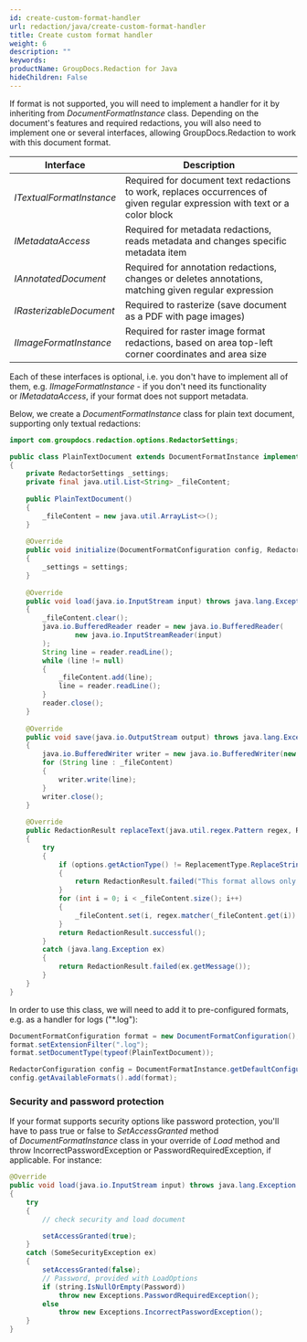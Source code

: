 ```yaml
---
id: create-custom-format-handler
url: redaction/java/create-custom-format-handler
title: Create custom format handler
weight: 6
description: ""
keywords: 
productName: GroupDocs.Redaction for Java
hideChildren: False
---
```

If format is not supported, you will need to implement a handler for it by inheriting from *DocumentFormatInstance* class. Depending on the document's features and required redactions, you will also need to implement one or several interfaces, allowing GroupDocs.Redaction to work with this document format.

| Interface | Description |
| --- | --- |
| *ITextualFormatInstance* | Required for document text redactions to work, replaces occurrences of given regular expression with text or a color block |
| *IMetadataAccess* | Required for metadata redactions, reads metadata and changes specific metadata item |
| *IAnnotatedDocument* | Required for annotation redactions, changes or deletes annotations, matching given regular expression |
| *IRasterizableDocument* | Required to rasterize (save document as a PDF with page images) |
| *IImageFormatInstance* | Required for raster image format redactions, based on area top-left corner coordinates and area size |

Each of these interfaces is optional, i.e. you don't have to implement all of them, e.g. *IImageFormatInstance* - if you don't need its functionality or *IMetadataAccess*, if your format does not support metadata.

Below, we create a *DocumentFormatInstance* class for plain text document, supporting only textual redactions:



```java
import com.groupdocs.redaction.options.RedactorSettings;

public class PlainTextDocument extends DocumentFormatInstance implements ITextualFormatInstance
{
    private RedactorSettings _settings;
    private final java.util.List<String> _fileContent;
 
    public PlainTextDocument()
    {
        _fileContent = new java.util.ArrayList<>();
    }
 
    @Override
    public void initialize(DocumentFormatConfiguration config, RedactorSettings settings)
    {
        _settings = settings;
    }
 
    @Override
    public void load(java.io.InputStream input) throws java.lang.Exception
    {
        _fileContent.clear();
        java.io.BufferedReader reader = new java.io.BufferedReader(
                new java.io.InputStreamReader(input)
        );
        String line = reader.readLine();
        while (line != null)
        {
            _fileContent.add(line);
            line = reader.readLine();
        }            
        reader.close();
    }
 
    @Override
    public void save(java.io.OutputStream output) throws java.lang.Exception
    {
        java.io.BufferedWriter writer = new java.io.BufferedWriter(new java.io.OutputStreamWriter(output));
        for (String line : _fileContent)
        {
            writer.write(line);
        }
        writer.close();
    }
 
    @Override
    public RedactionResult replaceText(java.util.regex.Pattern regex, ReplacementOptions options)
    {
        try
        {
            if (options.getActionType() != ReplacementType.ReplaceString)
            {
                return RedactionResult.failed("This format allows only ReplaceString redactions!");
            }
            for (int i = 0; i < _fileContent.size(); i++)
            {
                _fileContent.set(i, regex.matcher(_fileContent.get(i)).replaceAll(options.getReplacement()));
            }
            return RedactionResult.successful();
        }
        catch (java.lang.Exception ex)
        {
            return RedactionResult.failed(ex.getMessage());
        }
    }
}
```

In order to use this class, we will need to add it to pre-configured formats, e.g. as a handler for logs ("\*.log"):



```java
DocumentFormatConfiguration format = new DocumentFormatConfiguration();
format.setExtensionFilter(".log");
format.setDocumentType(typeof(PlainTextDocument));

RedactorConfiguration config = DocumentFormatInstance.getDefaultConfiguration();
config.getAvailableFormats().add(format);
```

### Security and password protection

If your format supports security options like password protection, you'll have to pass true or false to *SetAccessGranted* method of *DocumentFormatInstance* class in your override of *Load* method and throw IncorrectPasswordException or PasswordRequiredException, if applicable. For instance:



```java
@Override
public void load(java.io.InputStream input) throws java.lang.Exception
{
    try
    {
		// check security and load document 

        setAccessGranted(true);
    }
    catch (SomeSecurityException ex)
    {
        setAccessGranted(false);
		// Password, provided with LoadOptions
        if (string.IsNullOrEmpty(Password))
            throw new Exceptions.PasswordRequiredException();
        else
            throw new Exceptions.IncorrectPasswordException();
    }
}

```

